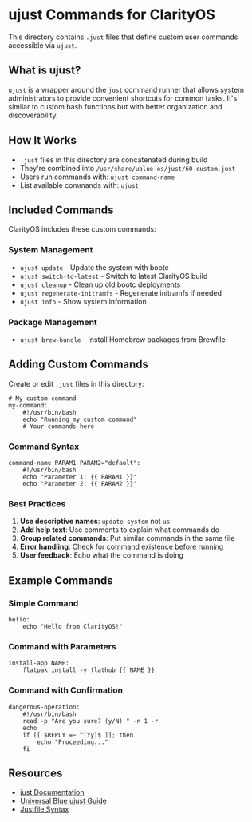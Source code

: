 # ujust Commands for ClarityOS

This directory contains `.just` files that define custom user commands accessible via `ujust`.

## What is ujust?

`ujust` is a wrapper around the `just` command runner that allows system administrators to provide convenient shortcuts for common tasks. It's similar to custom bash functions but with better organization and discoverability.

## How It Works

- `.just` files in this directory are concatenated during build
- They're combined into `/usr/share/ublue-os/just/60-custom.just`
- Users run commands with: `ujust command-name`
- List available commands with: `ujust`

## Included Commands

ClarityOS includes these custom commands:

### System Management
- `ujust update` - Update the system with bootc
- `ujust switch-to-latest` - Switch to latest ClarityOS build
- `ujust cleanup` - Clean up old bootc deployments
- `ujust regenerate-initramfs` - Regenerate initramfs if needed
- `ujust info` - Show system information

### Package Management
- `ujust brew-bundle` - Install Homebrew packages from Brewfile

## Adding Custom Commands

Create or edit `.just` files in this directory:

```just
# My custom command
my-command:
    #!/usr/bin/bash
    echo "Running my custom command"
    # Your commands here
```

### Command Syntax

```just
command-name PARAM1 PARAM2="default":
    #!/usr/bin/bash
    echo "Parameter 1: {{ PARAM1 }}"
    echo "Parameter 2: {{ PARAM2 }}"
```

### Best Practices

1. **Use descriptive names**: `update-system` not `us`
2. **Add help text**: Use comments to explain what commands do
3. **Group related commands**: Put similar commands in the same file
4. **Error handling**: Check for command existence before running
5. **User feedback**: Echo what the command is doing

## Example Commands

### Simple Command
```just
hello:
    echo "Hello from ClarityOS!"
```

### Command with Parameters
```just
install-app NAME:
    flatpak install -y flathub {{ NAME }}
```

### Command with Confirmation
```just
dangerous-operation:
    #!/usr/bin/bash
    read -p "Are you sure? (y/N) " -n 1 -r
    echo
    if [[ $REPLY =~ ^[Yy]$ ]]; then
        echo "Proceeding..."
    fi
```

## Resources

- [just Documentation](https://github.com/casey/just)
- [Universal Blue ujust Guide](https://universal-blue.org/guide/just/)
- [Justfile Syntax](https://just.systems/man/en/)
